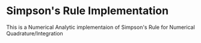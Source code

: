 # Simpson's Rule Implementation
This is a Numerical Analytic implementaion of Simpson's Rule for Numerical Quadrature/Integration
